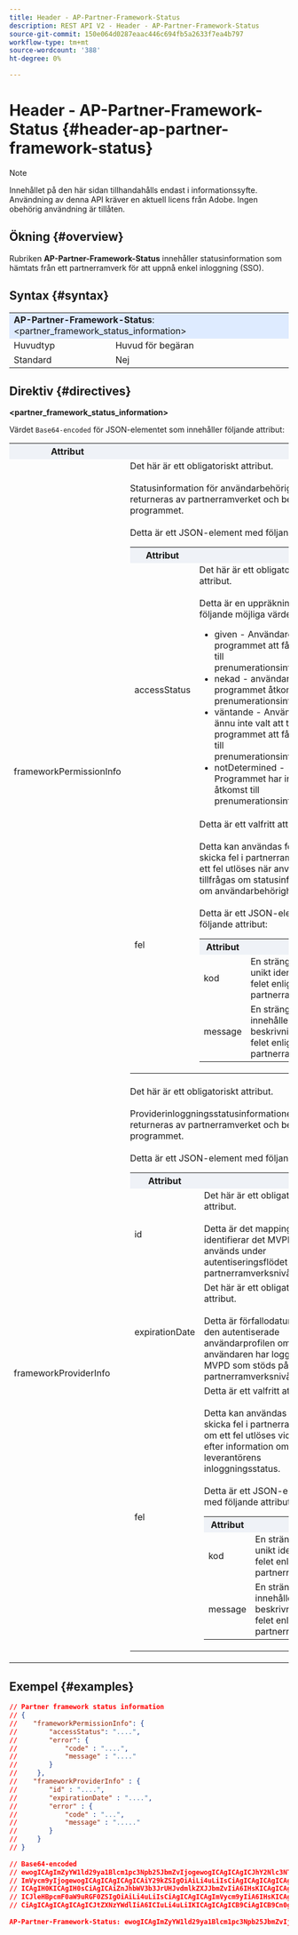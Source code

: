 ```yaml
---
title: Header - AP-Partner-Framework-Status
description: REST API V2 - Header - AP-Partner-Framework-Status
source-git-commit: 150e064d0287eaac446c694fb5a2633f7ea4b797
workflow-type: tm+mt
source-wordcount: '388'
ht-degree: 0%

---
```



# Header - AP-Partner-Framework-Status {#header-ap-partner-framework-status}

>[!NOTE]
>
> Innehållet på den här sidan tillhandahålls endast i informationssyfte. Användning av denna API kräver en aktuell licens från Adobe. Ingen obehörig användning är tillåten.

## Ökning {#overview}

Rubriken <b>AP-Partner-Framework-Status</b> innehåller statusinformation som hämtats från ett partnerramverk för att uppnå enkel inloggning (SSO).

## Syntax {#syntax}

<table>
   <tr>
      <td style="background-color: #DEEBFF;" colspan="2"><b>AP-Partner-Framework-Status</b>: &lt;partner_framework_status_information&gt;</td>
   </tr>
   <tr>
      <td>Huvudtyp</td>
      <td>Huvud för begäran</td>
   </tr>
   <tr>
      <td>Standard</td>
      <td>Nej</td>
   </tr>
</table>

## Direktiv {#directives}

<b>&lt;partner_framework_status_information></b>

Värdet `Base64-encoded` för JSON-elementet som innehåller följande attribut:

<table>
   <tr>
      <th style="background-color: #EFF2F7; width: 15%;">Attribut</th>
      <th style="background-color: #EFF2F7;"></th>
   </tr>
   <tr>
      <td>frameworkPermissionInfo</td>
      <td>
         Det här är ett obligatoriskt attribut.
         <br/><br/>
         Statusinformation för användarbehörigheter som returneras av partnerramverket och bearbetas av programmet.
         <br/><br/>
         Detta är ett JSON-element med följande attribut:
         <br/>
         <table>
            <tr>
               <th style="background-color: #EFF2F7; width: 15%;">Attribut</th>
               <th style="background-color: #EFF2F7;"></th>
            </tr>
            <tr>
               <td>accessStatus</td>
               <td>
                  Det här är ett obligatoriskt attribut.
                  <br/><br/>
                  Detta är en uppräkning med följande möjliga värden:
                  <br/>
                  <ul>
                     <li>given - Användaren tillät programmet att få åtkomst till prenumerationsinformation.</li>
                     <li>nekad - användaren nekade programmet åtkomst till prenumerationsinformation.</li>
                     <li>väntande - Användaren har ännu inte valt att tillåta programmet att få åtkomst till prenumerationsinformation.</li>
                     <li>notDetermined - Programmet har inte åtkomst till prenumerationsinformation.</li>
                  </ul>
               </td>
            </tr>
            <tr>
               <td>fel</td>
               <td>
                  Detta är ett valfritt attribut.
                  <br/><br/>
                  Detta kan användas för att skicka fel i partnerramverket om ett fel utlöses när användaren tillfrågas om statusinformation om användarbehörigheter.
                  <br/><br/>
                  Detta är ett JSON-element med följande attribut:
                  <br/>
                  <table>
                     <tr>
                        <th style="background-color: #EFF2F7; width: 15%;">Attribut</th>
                        <th style="background-color: #EFF2F7;"></th>
                     </tr>
                     <tr>
                        <td>kod</td>
                        <td>En sträng som unikt identifierar felet enligt partnerramverket.</td>
                     </tr>
                     <tr>
                        <td>message</td>
                        <td>En sträng som innehåller beskrivningen av felet enligt partnerramverket.</td>
                     </tr>
                  </table>
               </td>
            </tr>
         </table>
      </td>
   </tr>
   <tr>
      <td>frameworkProviderInfo</td>
      <td>
         Det här är ett obligatoriskt attribut.
         <br/><br/>
         Providerinloggningsstatusinformationen som returneras av partnerramverket och bearbetas av programmet.
         <br/><br/>
         Detta är ett JSON-element med följande attribut:
         <br/>
         <table>
            <tr>
               <th style="background-color: #EFF2F7; width: 15%;">Attribut</th>
               <th style="background-color: #EFF2F7;"></th>
            </tr>
            <tr>
               <td>id</td>
               <td>
                  Det här är ett obligatoriskt attribut.
                  <br/><br/>
                  Detta är det mappingId som identifierar det MVPD som används under autentiseringsflödet på partnerramverksnivå.
               </td>
            </tr>
            <tr>
               <td>expirationDate</td>
               <td>
                  Det här är ett obligatoriskt attribut.
                  <br/><br/>
                  Detta är förfallodatumet för den autentiserade användarprofilen om användaren har loggat med ett MVPD som stöds på partnerramverksnivån.
               </td>
            </tr>
            <tr>
               <td>fel</td>
               <td>
                  Detta är ett valfritt attribut.
                  <br/><br/>
                  Detta kan användas för att skicka fel i partnerramverket om ett fel utlöses vid sökning efter information om leverantörens inloggningsstatus.
                  <br/><br/>
                  Detta är ett JSON-element med följande attribut:
                  <br/>
                  <table>
                     <tr>
                        <th style="background-color: #EFF2F7; width: 15%;">Attribut</th>
                        <th style="background-color: #EFF2F7;"></th>
                     </tr>
                     <tr>
                        <td>kod</td>
                        <td>En sträng som unikt identifierar felet enligt partnerramverket.</td>
                     </tr>
                     <tr>
                        <td>message</td>
                        <td>En sträng som innehåller beskrivningen av felet enligt partnerramverket.</td>
                     </tr>
                  </table>
               </td>
            </tr>
         </table>
      </td>
   </tr>
</table>

## Exempel {#examples}

```JSON
// Partner framework status information
// {
//    "frameworkPermissionInfo": {
//        "accessStatus": "....",
//        "error": {
//            "code" : "....",
//            "message" : "...."
//        }
//     },
//    "frameworkProviderInfo" : {
//        "id" : "....",
//        "expirationDate" : "....",
//        "error" : {
//            "code" : "...",
//            "message" : "....."
//        }
//     }
// }  
 
// Base64-encoded
// ewogICAgImZyYW1ld29ya1Blcm1pc3Npb25JbmZvIjogewogICAgICAgICJhY2Nlc3NTdGF0dXMiOiAiLi4uLiIsCiAgICAgICAg
// ImVycm9yIjogewogICAgICAgICAgICAiY29kZSIgOiAiLi4uLiIsCiAgICAgICAgICAgICJtZXNzYWdlIiA6ICIuLi4uIgogICAg
// ICAgIH0KICAgIH0sCiAgICAiZnJhbWV3b3JrUHJvdmlkZXJJbmZvIiA6IHsKICAgICAgICAiaWQiIDogIi4uLi4iLAogICAgICAg
// ICJleHBpcmF0aW9uRGF0ZSIgOiAiLi4uLiIsCiAgICAgICAgImVycm9yIiA6IHsKICAgICAgICAgICAgImNvZGUiIDogIi4uLiIs
// CiAgICAgICAgICAgICJtZXNzYWdlIiA6ICIuLi4uLiIKICAgICAgICB9CiAgICB9Cn0gIA==
 
AP-Partner-Framework-Status: ewogICAgImZyYW1ld29ya1Blcm1pc3Npb25JbmZvIjogewogICAgICAgICJhY2Nlc3NTdGF0dXMiOiAiLi4uLiIsCiAgICAgICAgImVycm9yIjogewogICAgICAgICAgICAiY29kZSIgOiAiLi4uLiIsCiAgICAgICAgICAgICJtZXNzYWdlIiA6ICIuLi4uIgogICAgICAgIH0KICAgIH0sCiAgICAiZnJhbWV3b3JrUHJvdmlkZXJJbmZvIiA6IHsKICAgICAgICAiaWQiIDogIi4uLi4iLAogICAgICAgICJleHBpcmF0aW9uRGF0ZSIgOiAiLi4uLiIsCiAgICAgICAgImVycm9yIiA6IHsKICAgICAgICAgICAgImNvZGUiIDogIi4uLiIsCiAgICAgICAgICAgICJtZXNzYWdlIiA6ICIuLi4uLiIKICAgICAgICB9CiAgICB9Cn0gIA==
```
